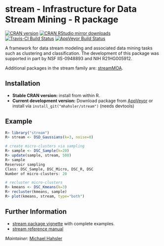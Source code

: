 # stream - Infrastructure for Data Stream Mining - R package

[![CRAN version](http://www.r-pkg.org/badges/version/stream)](http://cran.r-project.org/web/packages/stream/index.html)
[![CRAN RStudio mirror downloads](http://cranlogs.r-pkg.org/badges/stream)](http://cran.r-project.org/web/packages/stream/index.html)
[![Travis-CI Build Status](https://travis-ci.org/mhahsler/stream.svg?branch=master)](https://travis-ci.org/mhahsler/stream)
[![AppVeyor Build Status](https://ci.appveyor.com/api/projects/status/github/mhahsler/stream?branch=master&svg=true)](https://ci.appveyor.com/project/mhahsler/stream)

A framework for data stream modeling and associated data mining tasks such as clustering and classification. The development of this package was supported in part by NSF IIS-0948893 and NIH R21HG005912.

Additional packages in the stream family are: [streamMOA](http://github.com/mhahsler/streamMOA). 

## Installation

* __Stable CRAN version:__ install from within R.
* __Current development version:__ Download package from [AppVeyor](https://ci.appveyor.com/project/mhahsler/stream/build/artifacts) or install via `install_git("mhahsler/stream")` (needs devtools) 

## Example
```R
R> library("stream")
R> stream <- DSD_Gaussians(k=3, noise=0)

# create micro-clusters via sampling
R> sample <- DSC_Sample(k=20)
R> update(sample, stream, 500)
R> sample
Reservoir sampling
Class: DSC_Sample, DSC_Micro, DSC_R, DSC 
Number of micro-clusters: 20 

# recluster micro-clusters
R> kmeans <- DSC_Kmeans(k=3)
R> recluster(kmeans, sample)
R> plot(kmeans, stream, type="both")
```

## Further Information

* [stream package vignette](http://cran.r-project.org/web/packages/stream/vignettes/stream.pdf) with complete examples.
* [stream reference manual](http://cran.r-project.org/web/packages/stream/stream.pdf)

_Maintainer:_ [Michael Hahsler](http://michael.hahsler.net)

